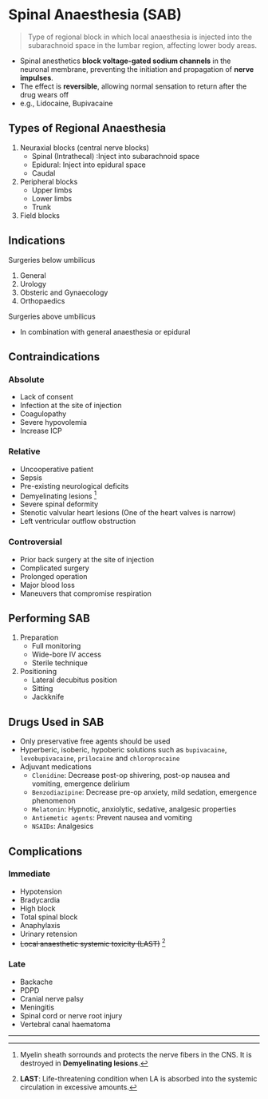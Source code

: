 # Spinal Anaesthesia (SAB)

> Type of regional block in which local anaesthesia is injected into the subarachnoid space in the lumbar region, affecting lower body areas.

- Spinal anesthetics **block voltage-gated sodium channels** in the neuronal membrane, preventing the initiation and propagation of **nerve impulses**.
- The effect is **reversible**, allowing normal sensation to return after the drug wears off
- e.g., Lidocaine, Bupivacaine

## Types of Regional Anaesthesia

1. Neuraxial blocks (central nerve blocks)
   - Spinal (Intrathecal) :Inject into subarachnoid space
   - Epidural: Inject into epidural space
   - Caudal
1. Peripheral blocks
   - Upper limbs
   - Lower limbs
   - Trunk
1. Field blocks

## Indications

Surgeries below umbilicus

1. General
1. Urology
1. Obsteric and Gynaecology
1. Orthopaedics

Surgeries above umbilicus

- In combination with general anaesthesia or epidural

## Contraindications

### Absolute

- Lack of consent
- Infection at the site of injection
- Coagulopathy
- Severe hypovolemia
- Increase ICP

### Relative

- Uncooperative patient
- Sepsis
- Pre-existing neurological deficits
- Demyelinating lesions [^1]
- Severe spinal deformity
- Stenotic valvular heart lesions (One of the heart valves is narrow)
- Left ventricular outflow obstruction

[^1]: Myelin sheath sorrounds and protects the nerve fibers in the CNS. It is destroyed in **Demyelinating lesions**.

### Controversial

- Prior back surgery at the site of injection
- Complicated surgery
- Prolonged operation
- Major blood loss
- Maneuvers that compromise respiration

## Performing SAB

1. Preparation
   - Full monitoring
   - Wide-bore IV access
   - Sterile technique
1. Positioning
   - Lateral decubitus position
   - Sitting
   - Jackknife

## Drugs Used in SAB

- Only preservative free agents should be used
- Hyperberic, isoberic, hypoberic solutions such as `bupivacaine`, `levobupivacaine`, `prilocaine` and `chloroprocaine`
- Adjuvant medications
  - `Clonidine`: Decrease post-op shivering, post-op nausea and vomiting, emergence delirium
  - `Benzodiazipine`: Decrease pre-op anxiety, mild sedation, emergence phenomenon
  - `Melatonin`: Hypnotic, anxiolytic, sedative, analgesic properties
  - `Antiemetic agents`: Prevent nausea and vomiting
  - `NSAIDs`: Analgesics

## Complications

### Immediate

- Hypotension
- Bradycardia
- High block
- Total spinal block
- Anaphylaxis
- Urinary retension
- ~~Local anaesthetic systemic toxicity (LAST)~~ [^2]

[^2]: **LAST**: Life-threatening condition when LA is absorbed into the systemic circulation in excessive amounts.

### Late

- Backache
- PDPD
- Cranial nerve palsy
- Meningitis
- Spinal cord or nerve root injury
- Vertebral canal haematoma

---
